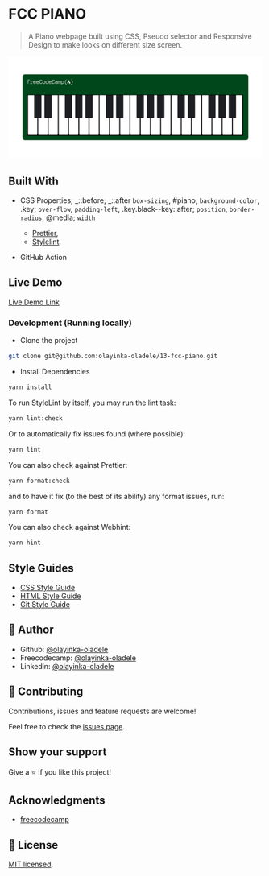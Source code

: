 # FCC PIANO

> A Piano webpage built using CSS, Pseudo selector and Responsive Design to make looks on different size screen.

![screenshot](./app_screenshot.png)

## Built With

- CSS Properties;
  _::before;
  _::after `box-sizing`,
  #piano; `background-color`,
  .key; `over-flow`, `padding-left`,
  .key.black--key::after; `position`, `border-radius`,
  @media; `width`

  - [Prettier](https://prettier.io/),
  - [Stylelint](https://stylelint.io/).

- GitHub Action

## Live Demo

[Live Demo Link](https://oladele-13-fcc-piano.netlify.app/)

### Development (Running locally)

- Clone the project

```bash
git clone git@github.com:olayinka-oladele/13-fcc-piano.git

```

- Install Dependencies

```bash
yarn install
```

To run StyleLint by itself, you may run the lint task:

```bash
yarn lint:check
```

Or to automatically fix issues found (where possible):

```bash
yarn lint
```

You can also check against Prettier:

```bash
yarn format:check
```

and to have it fix (to the best of its ability) any format issues, run:

```bash
yarn format
```

You can also check against Webhint:

```bash
yarn hint
```

## Style Guides

- [CSS Style Guide](http://udacity.github.io/frontend-nanodegree-styleguide/css.html)
- [HTML Style Guide](http://udacity.github.io/frontend-nanodegree-styleguide/index.html)
- [Git Style Guide](https://udacity.github.io/git-styleguide/)

## 👤 Author

- Github: [@olayinka-oladele](https://github.com/olayinka-oladele)
- Freecodecamp: [@olayinka-oladele](https://freecodecamp.com/author)
- Linkedin: [@olayinka-oladele](https://www.linkedin.com/in/author/)

## 🤝 Contributing

Contributions, issues and feature requests are welcome!

Feel free to check the [issues page](../../issues).

## Show your support

Give a ⭐️ if you like this project!

## Acknowledgments

- [freecodecamp](https://www.freecodecamp.org/learn/2022/responsive-web-design/learn-responsive-web-design-by-building-a-piano/step-33)

## 📝 License

[MIT licensed](./LICENSE).
